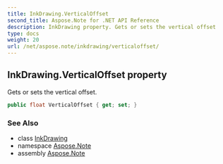 ```yaml
---
title: InkDrawing.VerticalOffset
second_title: Aspose.Note for .NET API Reference
description: InkDrawing property. Gets or sets the vertical offset
type: docs
weight: 20
url: /net/aspose.note/inkdrawing/verticaloffset/
---
```

## InkDrawing.VerticalOffset property

Gets or sets the vertical offset.

```csharp
public float VerticalOffset { get; set; }
```

### See Also

* class [InkDrawing](../)
* namespace [Aspose.Note](../../inkdrawing/)
* assembly [Aspose.Note](../../../)


